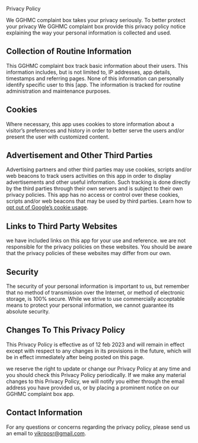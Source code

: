  Privacy Policy

We GGHMC complaint box takes your privacy seriously. To better protect your privacy We GGHMC complaint box provide this privacy policy notice explaining the way your personal information is collected and used.


## Collection of Routine Information

This GGHMC complaint box track basic information about their users. This information includes, but is not limited to, IP addresses, app details, timestamps and referring pages. None of this information can personally identify specific user to this [app. The information is tracked for routine administration and maintenance purposes.


## Cookies

Where necessary, this app uses cookies to store information about a visitor’s preferences and history in order to better serve the users and/or present the user with customized content.


## Advertisement and Other Third Parties

Advertising partners and other third parties may use cookies, scripts and/or web beacons to track users activities on this app in order to display advertisements and other useful information. Such tracking is done directly by the third parties through their own servers and is subject to their own privacy policies. This app has no access or control over these cookies, scripts and/or web beacons that may be used by third parties. Learn how to [opt out of Google’s cookie usage](http://www.google.com/privacy_ads.html).


## Links to Third Party Websites

we have included links on this app for your use and reference. we are not responsible for the privacy policies on these websites. You should be aware that the privacy policies of these websites may differ from our own.


## Security

The security of your personal information is important to us, but remember that no method of transmission over the Internet, or method of electronic storage, is 100% secure. While we strive to use commercially acceptable means to protect your personal information, we cannot guarantee its absolute security.


## Changes To This Privacy Policy

This Privacy Policy is effective as of 12 feb 2023 and will remain in effect except with respect to any changes in its provisions in the future, which will be in effect immediately after being posted on this page.

we reserve the right to update or change our Privacy Policy at any time and you should check this Privacy Policy periodically. If we make any material changes to this Privacy Policy, we will notify you either through the email address you have provided us, or by placing a prominent notice on our GGHMC complaint box app.

## Contact Information

For any questions or concerns regarding the privacy policy, please send us an email to vikrposr@gmail.com.
